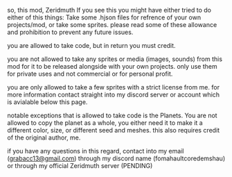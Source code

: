 so, this mod, Zeridmuth
If you see this you might have either tried to do either of this things: Take some .hjson files for refrence of your own projects/mod, or take some sprites.
please read some of these allowance and prohibition to prevent any future issues.

you are allowed to take code, but in return you must credit.

you are not allowed to take any sprites or media (images, sounds) from this mod for it to be released alongside with your own projects. only use them for private uses and not commercial or for personal profit.

you are only allowed to take a few sprites with a strict license from me. for more information contact straight into my discord server or account which is avialable below this page.

notable exceptions that is allowed to take code is the Planets. You are not allowed to copy the planet as a whole, you either need it to make it a different color, size, or different seed and meshes. this also requires credit of the original author, me.

if you have any questions in this regard, contact into my email (grabacc13@gmail.com)
through my discord name (fomahaultcoredemshau)
or through my official Zeridmuth server (PENDING)
